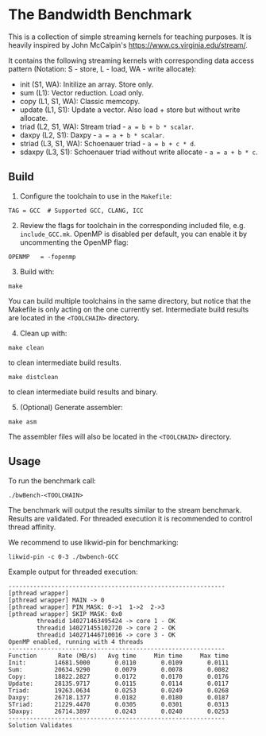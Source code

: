 # The Bandwidth Benchmark

This is a collection of simple streaming kernels for teaching purposes.
It is heavily inspired by John McCalpin's https://www.cs.virginia.edu/stream/.

It contains the following streaming kernels with corresponding data access pattern (Notation: S - store, L - load, WA - write allocate):

* init (S1, WA): Initilize an array. Store only.
* sum (L1): Vector reduction. Load only.
* copy  (L1, S1, WA): Classic memcopy.
* update (L1, S1): Update a vector. Also load + store but without write allocate.
* triad (L2, S1, WA): Stream triad - `a = b + b * scalar`.
* daxpy (L2, S1): Daxpy - `a = a + b * scalar`.
* striad (L3, S1, WA): Schoenauer triad - `a = b + c * d`.
* sdaxpy (L3, S1): Schoenauer triad without write allocate - `a = a + b * c`.


## Build

1. Configure the toolchain to use in the `Makefile`:
```
TAG = GCC  # Supported GCC, CLANG, ICC
```

2. Review the flags for toolchain in the corresponding included file, e.g. `include_GCC.mk`. OpenMP is disabled per default, you can enable it by uncommenting the OpenMP flag:
```
OPENMP   = -fopenmp
```

3. Build with:
```
make
```

You can build multiple toolchains in the same directory, but notice that the Makefile is only acting on the one currently set.
Intermediate build results are located in the `<TOOLCHAIN>` directory.

4. Clean up with:
```
make clean
```
to clean intermediate build results.

```
make distclean
```
to clean intermediate build results and binary.

5. (Optional) Generate assembler:
```
make asm
```
The assembler files will also be located in the `<TOOLCHAIN>` directory.

## Usage

To run the benchmark call:
```
./bwBench-<TOOLCHAIN>
```

The benchmark will output the results similar to the stream benchmark. Results are validated.
For threaded execution it is recommended to control thread affinity.

We recommend to use likwid-pin for benchmarking:
```
likwid-pin -c 0-3 ./bwbench-GCC  
```

Example output for threaded execution:
```
-------------------------------------------------------------
[pthread wrapper] 
[pthread wrapper] MAIN -> 0
[pthread wrapper] PIN_MASK: 0->1  1->2  2->3  
[pthread wrapper] SKIP MASK: 0x0
        threadid 140271463495424 -> core 1 - OK
        threadid 140271455102720 -> core 2 - OK
        threadid 140271446710016 -> core 3 - OK
OpenMP enabled, running with 4 threads
-------------------------------------------------------------
Function      Rate (MB/s)   Avg time     Min time     Max time
Init:        14681.5000       0.0110       0.0109       0.0111
Sum:         20634.9290       0.0079       0.0078       0.0082
Copy:        18822.2827       0.0172       0.0170       0.0176
Update:      28135.9717       0.0115       0.0114       0.0117
Triad:       19263.0634       0.0253       0.0249       0.0268
Daxpy:       26718.1377       0.0182       0.0180       0.0187
STriad:      21229.4470       0.0305       0.0301       0.0313
SDaxpy:      26714.3897       0.0243       0.0240       0.0253
-------------------------------------------------------------
Solution Validates
```
